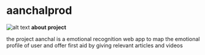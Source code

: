 # aanchalprod
![alt text](https://64.media.tumblr.com/795db94cd8776d5df96f2bb84ce73b38/d7624e3a8e98361c-bd/s1280x1920/5646c5e23d74be409dee33f331fcdcaa287fa5a1.png)
    **about project**  
    <p>the project aanchal is a emotional recognition web app to map the emotional profile of user and offer first aid by giving relevant articles and videos</p>

